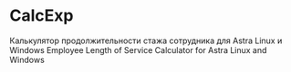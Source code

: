 # CalcExp
Калькулятор продолжительности стажа сотрудника для Astra Linux и Windows
Employee Length of Service Calculator for Astra Linux and Windows

